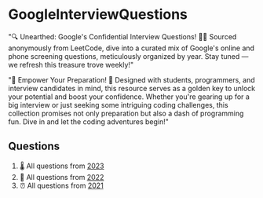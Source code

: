 # GoogleInterviewQuestions
"🔍 Unearthed: Google's Confidential Interview Questions! 🕵️‍♂️
Sourced anonymously from LeetCode, dive into a curated mix of Google's online and phone screening questions, 
meticulously organized by year. Stay tuned — we refresh this treasure trove weekly!"

"🚀 Empower Your Preparation! 📘
Designed with students, programmers, and interview candidates in mind, this resource serves as a golden key 
to unlock your potential and boost your confidence. Whether you're gearing up for a big interview or just 
seeking some intriguing coding challenges, this collection promises not only preparation but also a dash of
programming fun. Dive in and let the coding adventures begin!"

Questions
------------

1. 🌡 All questions from [2023](./questions/questions_2023.md)
2. 🍪 All questions from [2022](./questions/questions_2022.md)
3. ⏰ All questions from [2021](./questions/questions_2023.md)
